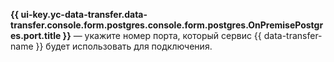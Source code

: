 **{{ ui-key.yc-data-transfer.data-transfer.console.form.postgres.console.form.postgres.OnPremisePostgres.port.title }}** — укажите номер порта, который сервис {{ data-transfer-name }} будет использовать для подключения.
